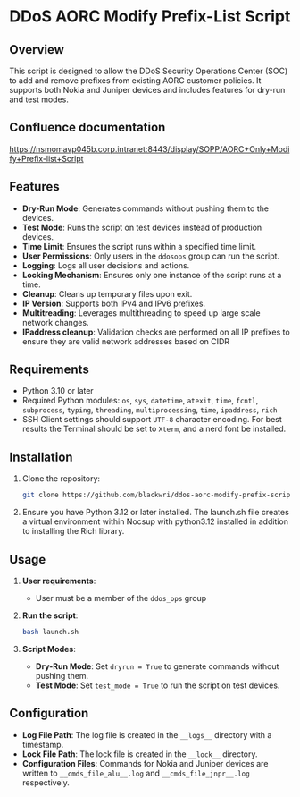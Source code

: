 # DDoS AORC Modify Prefix-List Script

## Overview

This script is designed to allow the DDoS Security Operations Center (SOC) to add and remove prefixes from existing AORC customer policies. It supports both Nokia and Juniper devices and includes features for dry-run and test modes.

## Confluence documentation

https://nsmomavp045b.corp.intranet:8443/display/SOPP/AORC+Only+Modify+Prefix-list+Script

## Features

- **Dry-Run Mode**: Generates commands without pushing them to the devices.
- **Test Mode**: Runs the script on test devices instead of production devices.
- **Time Limit**: Ensures the script runs within a specified time limit.
- **User Permissions**: Only users in the `ddosops` group can run the script.
- **Logging**: Logs all user decisions and actions.
- **Locking Mechanism**: Ensures only one instance of the script runs at a time.
- **Cleanup**: Cleans up temporary files upon exit.
- **IP Version**: Supports both IPv4 and IPv6 prefixes.
- **Multitreading**: Leverages multithreading to speed up large scale network changes.
- **IPaddress cleanup**: Validation checks are performed on all IP prefixes to ensure they are valid network addresses based on CIDR

## Requirements

- Python 3.10 or later
- Required Python modules: `os`, `sys`, `datetime`, `atexit`, `time`, `fcntl`, `subprocess`, `typing`, `threading`, `multiprocessing`, `time`, `ipaddress`, `rich`
- SSH Client settings should support `UTF-8` character encoding. For best results the Terminal should be set to `Xterm`, and a nerd font be installed.

## Installation

1. Clone the repository:
    ```sh
    git clone https://github.com/blackwri/ddos-aorc-modify-prefix-script.git
    ```

2. Ensure you have Python 3.12 or later installed.
   The launch.sh file creates a virtual environment within Nocsup with python3.12 installed in addition to installing the Rich library.


## Usage

1. **User requirements**:
    - User must be a member of the `ddos_ops` group

2. **Run the script**:
    ```sh
    bash launch.sh
    ```
    
4. **Script Modes**:
    - **Dry-Run Mode**: Set `dryrun = True` to generate commands without pushing them.
    - **Test Mode**: Set `test_mode = True` to run the script on test devices.

## Configuration

- **Log File Path**: The log file is created in the `__logs__` directory with a timestamp.
- **Lock File Path**: The lock file is created in the `__lock__` directory.
- **Configuration Files**: Commands for Nokia and Juniper devices are written to `__cmds_file_alu__.log` and `__cmds_file_jnpr__.log` respectively.
